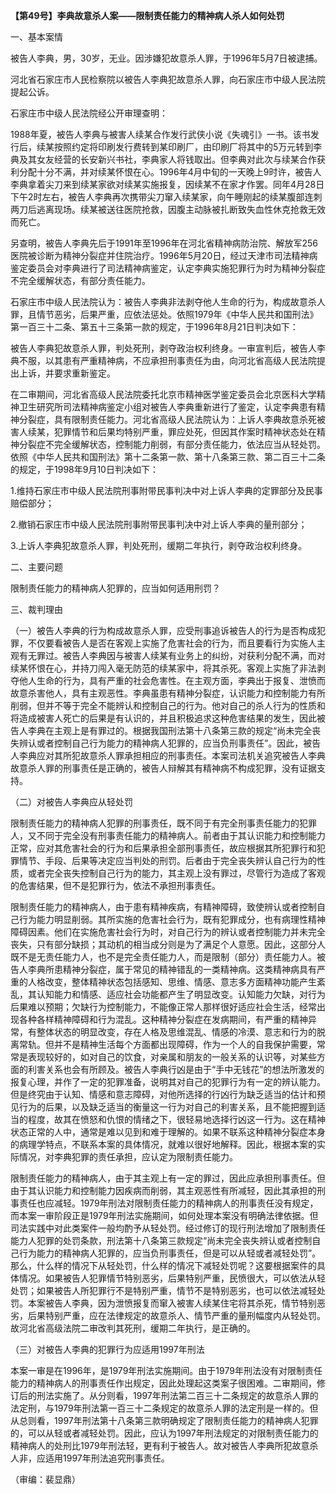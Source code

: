 **【第49号】李典故意杀人案——限制责任能力的精神病人杀人如何处罚**

一、基本案情

被告人李典，男，30岁，无业。因涉嫌犯故意杀人罪，于1996年5月7日被逮捕。

河北省石家庄市人民检察院以被告人李典犯故意杀人罪，向石家庄市中级人民法院提起公诉。

石家庄市中级人民法院经公开审理查明：

1988年夏，被告人李典与被害人续某合作发行武侠小说《失魂引》一书。该书发行后，续某按照约定将印刷发行费转到某印刷厂，由印刷厂将其中的5万元转到李典及其女友经营的长安新兴书社，李典家人将钱取出。但李典对此次与续某合作获利分配十分不满，并对续某怀恨在心。1996年4月中旬的一天晚上9时许，被告人李典拿着尖刀来到续某家欲对续某实施报复，因续某不在家才作罢。同年4月28日下午2时左右，被告人李典再次携带尖刀窜入续某家，向午睡刚起的续某腹部连刺两刀后逃离现场。续某被送往医院抢救，因腹主动脉被扎断致失血性休克抢救无效而死亡。

另查明，被告人李典先后于1991年至1996年在河北省精神病防治院、解放军256医院被诊断为精神分裂症并住院治疗。1996年5月20日，经过天津市司法精神病鉴定委员会对李典进行了司法精神病鉴定，认定李典实施犯罪行为时为精神分裂症不完全缓解状态，有部分责任能力。

石家庄市中级人民法院认为：被告人李典非法剥夺他人生命的行为，构成故意杀人罪，且情节恶劣，后果严重，应依法惩处。依照1979年《中华人民共和国刑法》第一百三十二条、第五十三条第一款的规定，于1996年8月21日判决如下：

被告人李典犯故意杀人罪，判处死刑，剥夺政治权利终身。一审宣判后，被告人李典不服，以其患有严重精神病，不应承担刑事责任为由，向河北省高级人民法院提出上诉，并要求重新鉴定。

在二审期间，河北省高级人民法院委托北京市精神医学鉴定委员会北京医科大学精神卫生研究所司法精神病鉴定小组对被告人李典重新进行了鉴定，认定李典患有精神分裂症，具有限制责任能力。河北省高级人民法院认为：上诉人李典故意杀死被害人续某，犯罪情节和后果均特别严重，罪应处死，但因其作案时精神状态处在精神分裂症不完全缓解状态，控制能力削弱，有部分责任能力，依法应当从轻处罚。依照《中华人民共和国刑法》第十二条第一款、第十八条第三款、第二百三十二条的规定，于1998年9月10日判决如下：

1.维持石家庄市中级人民法院刑事附带民事判决中对上诉人李典的定罪部分及民事赔偿部分；

2.撤销石家庄市中级人民法院刑事附带民事判决中对上诉人李典的量刑部分；

3.上诉人李典犯故意杀人罪，判处死刑，缓期二年执行，剥夺政治权利终身。

二、主要问题

限制责任能力的精神病人犯罪的，应当如何适用刑罚？

三、裁判理由

（一）被告人李典的行为构成故意杀人罪，应受刑事追诉被告人的行为是否构成犯罪，不仅要看被告人是否在客观上实施了危害社会的行为，而且要看行为实施人主观有无罪过。被告人李典因与被害人续某有业务上的纠纷，对获利分配不满，而对续某怀恨在心，并持刀闯入毫无防范的续某家中，将其杀死。客观上实施了非法剥夺他人生命的行为，具有严重的社会危害性。在主观方面，李典出于报复、泄愤而故意杀害他人，具有主观恶性。李典虽患有精神分裂症，认识能力和控制能力有所削弱，但并不等于完全不能辨认和控制自己的行为。他对自己的杀人行为的性质和将造成被害人死亡的后果是有认识的，并且积极追求这种危害结果的发生，因此被告人李典在主观上是有罪过的。根据我国刑法第十八条第三款的规定“尚未完全丧失辨认或者控制自己行为能力的精神病人犯罪的，应当负刑事责任”。因此，被告人李典应对其所犯故意杀人罪承担相应的刑事责任。本案司法机关追究被告人李典故意杀人罪的刑事责任是正确的，被告人辩解其有精神病不构成犯罪，没有证据支持。

（二）对被告人李典应从轻处罚

限制责任能力的精神病人犯罪的刑事责任，既不同于有完全刑事责任能力的犯罪人，又不同于完全没有刑事责任能力的精神病人。前者由于其认识能力和控制能力正常，应对其危害社会的行为和后果承担全部刑事责任，故应根据其所犯罪行和犯罪情节、手段、后果等决定应当判处的刑罚。后者由于完全丧失辨认自己行为的性质，或者完全丧失控制自己行为的能力，其主观上没有罪过，尽管行为造成了客观的危害结果，但不是犯罪行为，依法不承担刑事责任。

限制责任能力的精神病人，由于患有精神疾病，有精神障碍，致使辨认或者控制自己行为能力明显削弱。其所实施的危害社会行为，既有犯罪成分，也有病理性精神障碍因素。他们在实施危害社会行为时，对自己行为的辨认或者控制能力并未完全丧失，只有部分缺损；其动机的相当成分则是为了满足个人意愿。因此，这部分人既不是无责任能力人，也不是完全责任能力人，而是限制（部分）责任能力人。被告人李典所患精神分裂症，属于常见的精神错乱的一类精神病。这类精神病具有严重的人格改变，整体精神状态包括感知、思维、情感、意志多方面精神功能产生紊乱，其认知能力和情感、适应社会功能都产生了明显改变。认知能力欠缺，对行为后果难以预期；欠缺行为控制能力，不能像正常人那样很好适应社会生活，经常出现各种各样精神障碍和行为混乱。这种精神分裂症在发病期间，有严重的精神异常，有整体状态的明显改变，存在人格及思维混乱、情感的冷漠、意志和行为的脱离常轨。但并不是精神生活每个方面都出现障碍，作为一个人的自我保护需要，常常是表现较好的，如对自己的饮食，对亲属和朋友的一般关系的认识等，对某些方面的利害关系也会有所顾及。被告人李典行凶是由于“手中无钱花”的想法所激发的报复心理，并作了一定的犯罪准备，说明其对自己的犯罪行为有一定的辨认能力。但是终究由于认知、情感和意志障碍，对他所选择的行凶行为缺乏适当的估计和预见行为的后果，以及缺乏适当的衡量这一行为对自己的利害关系，且不能把握到适当的程度，故其在愤怒和仇恨的情绪之下，很轻易地选择行凶这一行为。这在精神状态正常的人中，通常是难以见到和难于理解的。如果不联系这种精神分裂症本身的病理学特点，不联系本案的具体情况，就难以很好地解释。因此，根据本案的实际情况，对李典犯罪的责任承担，应认定为限制责任能力。

限制责任能力的精神病人，由于其主观上有一定的罪过，因此应承担刑事责任。但由于其认识能力和控制能力因疾病而削弱，其主观恶性有所减轻，因此其承担的刑事责任也应减轻。1979年刑法对限制责任能力的精神病人的刑事责任没有规定，而本案一审阶段正是1979年刑法实施期间，如何处理本案没有明确法律依据。但司法实践中对此类案件一般均酌予从轻处罚。经过修订的现行刑法增加了限制责任能力人犯罪的处罚条款，刑法第十八条第三款规定“尚未完全丧失辨认或者控制自己行为能力的精神病人犯罪的，应当负刑事责任，但是可以从轻或者减轻处罚”。那么，什么样的情况下从轻处罚，什么样的情况下减轻处罚呢？这要根据案件的具体情况。如果被告人犯罪情节特别恶劣，后果特别严重，民愤很大，可以依法从轻处罚；如果被告人所犯罪行不是特别严重，情节不是特别恶劣，也可以依法减轻处罚。本案被告人李典，因为泄愤报复而窜入被害人续某住宅将其杀死，情节特别恶劣，后果特别严重，应在法律规定的故意杀人、情节严重的量刑幅度内从轻处罚。故河北省高级法院二审改判其死刑，缓期二年执行，是正确的。

（三）对被告人李典的犯罪行为应适用1997年刑法

本案一审是在1996年，是1979年刑法实施期间。由于1979年刑法没有对限制责任能力的精神病人的刑事责任作出规定，因此处理起这类案子很困难。二审期间，修订后的刑法实施了。从分则看，1997年刑法第二百三十二条规定的故意杀人罪的法定刑，与1979年刑法第一百三十二条规定的故意杀人罪的法定刑是一样的。但从总则看，1997年刑法第十八条第三款明确规定了限制责任能力的精神病人犯罪的，可以从轻或者减轻处罚。因此，应认为1997年刑法规定的对限制责任能力的精神病人的处刑比1979年刑法轻，更有利于被告人。故对被告人李典所犯故意杀人非，应适用1997年刑法追究刑事责任。

（审编：裴显鼎）